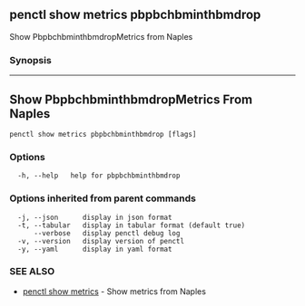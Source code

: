 ## penctl show metrics pbpbchbminthbmdrop

Show PbpbchbminthbmdropMetrics from Naples

### Synopsis



---------------------------------
 Show PbpbchbminthbmdropMetrics From Naples 
---------------------------------


```
penctl show metrics pbpbchbminthbmdrop [flags]
```

### Options

```
  -h, --help   help for pbpbchbminthbmdrop
```

### Options inherited from parent commands

```
  -j, --json      display in json format
  -t, --tabular   display in tabular format (default true)
      --verbose   display penctl debug log
  -v, --version   display version of penctl
  -y, --yaml      display in yaml format
```

### SEE ALSO
* [penctl show metrics](penctl_show_metrics.md)	 - Show metrics from Naples

